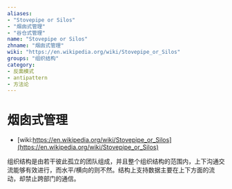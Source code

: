 ```yaml
---
aliases:
- "Stovepipe or Silos"
- "烟囱式管理"
- "谷仓式管理"
name: "Stovepipe or Silos"
zhname: "烟囱式管理"
wiki: "https://en.wikipedia.org/wiki/Stovepipe_or_Silos"
groups: "组织结构"
category:
- 反面模式
- antipattern
- 方法论
---
```


# 烟囱式管理

* [wiki:https://en.wikipedia.org/wiki/Stovepipe_or_Silos](https://en.wikipedia.org/wiki/Stovepipe_or_Silos)

组织结构是由若干彼此孤立的团队组成，并且整个组织结构的范围内，上下沟通交流能够有效进行，而水平/横向的则不然。结构上支持数据主要在上下方面的流动，却禁止跨部门的通信。